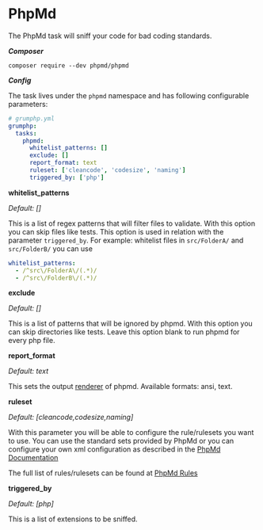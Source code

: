 # PhpMd

The PhpMd task will sniff your code for bad coding standards.

***Composer***

```
composer require --dev phpmd/phpmd
```

***Config***

The task lives under the `phpmd` namespace and has following configurable parameters:

```yaml
# grumphp.yml
grumphp:
  tasks:
    phpmd:
      whitelist_patterns: []
      exclude: []
      report_format: text
      ruleset: ['cleancode', 'codesize', 'naming']
      triggered_by: ['php']
```

**whitelist_patterns**

*Default: []*

This is a list of regex patterns that will filter files to validate. With this option you can skip files like tests. This option is used in relation with the parameter `triggered_by`.
For example: whitelist files in `src/FolderA/` and `src/FolderB/` you can use 
```yaml
whitelist_patterns:
  - /^src\/FolderA\/(.*)/
  - /^src\/FolderB\/(.*)/
```

**exclude**

*Default: []*

This is a list of patterns that will be ignored by phpmd. With this option you can skip directories like tests. Leave this option blank to run phpmd for every php file.

**report_format**

*Default: text*

This sets the output [renderer](https://phpmd.org/documentation/#renderers) of phpmd.
Available formats: ansi, text.

**ruleset**

*Default: [cleancode,codesize,naming]*

With this parameter you will be able to configure the rule/rulesets you want to use. You can use the standard
sets provided by PhpMd or you can configure your own xml configuration as described in the [PhpMd Documentation](https://phpmd.org/documentation/creating-a-ruleset.html)

The full list of rules/rulesets can be found at [PhpMd Rules](https://phpmd.org/rules/index.html)

**triggered_by**

*Default: [php]*

This is a list of extensions to be sniffed.
